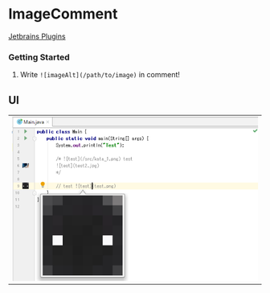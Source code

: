 # ImageComment
[Jetbrains Plugins](https://plugins.jetbrains.com/plugin/11170-imagecomment)

### Getting Started
1. Write `![imageAlt](/path/to/image)` in comment!

## UI
||
|:--:|
|![Editor](screenshot/sample.png)|
